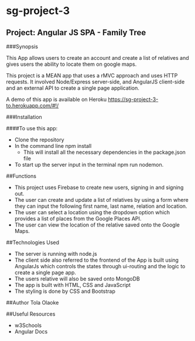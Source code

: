# sg-project-3

## Project: Angular JS SPA - Family Tree

###Synopsis

This App allows users to create an account and create a list of relatives and gives users the ability to locate them on google maps.

This project is a MEAN app that uses a rMVC approach and uses HTTP requests. It involved Node/Express server-side, and AngularJS client-side and an external API to create a single page application.

A demo of this app is available on Heroku https://sg-project-3-to.herokuapp.com/#!/

###Installation

####To use this app:

* Clone the repository
* In the command line npm install
    * This will install all the necessary dependencies in the package.json file
* To start up the server input in the terminal npm run nodemon.


##Functions

* This project uses Firebase to create new users, signing in and signing out.
* The user can create and update a list of relatives by using a form where they can input the following first name, last name, relation and location.
* The user can select a location using the dropdown option which provides a list of places from the Google Places API.
* The user can view the location of the relative saved onto the Google Maps.

##Technologies Used

* The server is running with node.js
* The client side also referred to the frontend of the App is built using AngularJs which controls the states through ui-routing and the logic to create a single page app.
* The users relative will also be saved onto MongoDB
* The app is built with HTML, CSS and JavaScript
* The styling is done by CSS and Bootstrap

##Author
Tola Olaoke

##Useful Resources
* w3Schools
* Angular Docs
